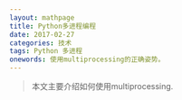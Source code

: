 ```yaml
---
layout: mathpage
title: Python多进程编程
date: 2017-02-27
categories: 技术 
tags: Python 多进程
onewords: 使用multiprocessing的正确姿势。
---
```

> 本文主要介绍如何使用multiprocessing.



